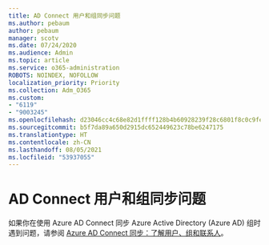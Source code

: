 ```yaml
---
title: AD Connect 用户和组同步问题
ms.author: pebaum
author: pebaum
manager: scotv
ms.date: 07/24/2020
ms.audience: Admin
ms.topic: article
ms.service: o365-administration
ROBOTS: NOINDEX, NOFOLLOW
localization_priority: Priority
ms.collection: Adm_O365
ms.custom:
- "6119"
- "9003245"
ms.openlocfilehash: d23046cc4c68e82d1ffff128b4b60928239f28c6801f8c0c9fe01f0db063b0e1
ms.sourcegitcommit: b5f7da89a650d2915dc652449623c78be6247175
ms.translationtype: HT
ms.contentlocale: zh-CN
ms.lasthandoff: 08/05/2021
ms.locfileid: "53937055"
---
```

# <a name="ad-connect-users-and-group-sync-issues"></a>AD Connect 用户和组同步问题

如果你在使用 Azure AD Connect 同步 Azure Active Directory (Azure AD) 组时遇到问题，请参阅 [Azure AD Connect 同步：了解用户、组和联系人](https://docs.microsoft.com/azure/active-directory/hybrid/concept-azure-ad-connect-sync-user-and-contacts)。